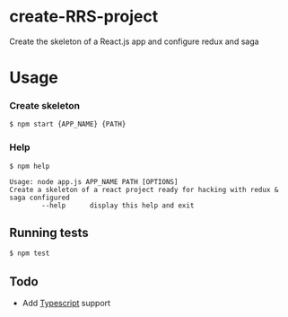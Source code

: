 # create-RRS-project
Create the skeleton of a React.js app and configure redux and saga

# Usage
### Create skeleton
```sh
$ npm start {APP_NAME} {PATH}
```

### Help
```
$ npm help

Usage: node app.js APP_NAME PATH [OPTIONS]
Create a skeleton of a react project ready for hacking with redux & saga configured
        --help      display this help and exit
```

## Running tests
```sh
$ npm test
```
## Todo
* Add [Typescript](https://www.typescriptlang.org/) support
